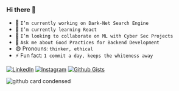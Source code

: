 ### Hi there 👋

<!--
**1UC1F3R616/1UC1F3R616**
-->

- 🔭 `I’m currently working on Dark-Net Search Engine`
- 🌱 `I’m currently learning React`
- 👯 `I’m looking to collaborate on ML with Cyber Sec Projects`
- 💬 `Ask me about Good Practices for Backend Development`
- 😄 Pronouns: `thinker, ethical`
- ⚡ Fun fact: `1 commit a day, keeps the whiteness away` <!--Got a new Error... Progress :)-->

[![LinkedIn](https://img.shields.io/static/v1.svg?label=Connect&message=@Kush&color=grey&logo=linkedin&labelColor=blue&style=social)](https://www.linkedin.com/in/kush-choudhary-567b38169?lipi=urn%3Ali%3Apage%3Ad_flagship3_profile_view_base_contact_details%3BDYkgbUGhTniMSRqOUkdN3A%3D%3D)
[![Instagram](https://img.shields.io/badge/Instagram-follow-blue.svg?logo=instagram&logoColor=white)](https://www.instagram.com/1UC1F3R616/)
[![Github Gists](https://img.shields.io/github/followers/1uc1f3r616?color=blue&label=Gists&logoColor=blue&style=social)](https://gist.github.com/1UC1F3R616)

<!-- ![Kush ( 1uc1f3r616) • Instagram photos](https://user-images.githubusercontent.com/41824020/87232378-23db0880-c3dc-11ea-954d-8a41e1a7177c.png) -->

<!-- ![Tell Me Your Darkest Secret](https://user-images.githubusercontent.com/41824020/87232504-386bd080-c3dd-11ea-9367-76ae338cce2d.png) -->

![github card condensed](https://user-images.githubusercontent.com/41824020/87232611-d364aa80-c3dd-11ea-8ea4-76066bcd0508.png)
